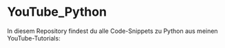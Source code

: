 # YouTube_Python
In diesem Repository findest du alle Code-Snippets zu Python aus meinen YouTube-Tutorials:
